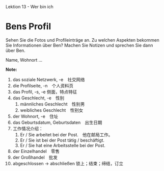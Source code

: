 <section id="title">Lektion 13 - Wer bin ich </section>

# Bens Profil

Sehen Sie die Fotos und Profileinträge an. Zu welchen Aspekten bekommen Sie Informationen über Ben? Machen Sie Notizen und sprechen Sie dann über Ben.

Name, Wohnort …

**Note:**
1. das soziale Netzwerk, -e　社交网络
2. die Profilseite, -n　个人资料页
3. das Profil, -s, -e 侧面，特点特征
4. das Geschlecht, -e　性别
   1. männliches Geschlecht　性别男
   2. weibliches Geschlecht　性别女
5. der Wohnort, -e　住址
6. das Geburtsdatum, Geburtsdaten　出生日期
7. 工作情况介绍：
   1. Er / Sie arbeitet bei der Post.　他在邮局工作。
   2. Er / Sie ist bei der Post tätig / beschäftigt.
   3. Er / Sie hat eine Arbeitsstelle bei der Post.
8. der Einzelhandel　零售
9. der Großhandel　批发
10. abgeschlossen → abschließen 锁上；结束；缔结，订立 

